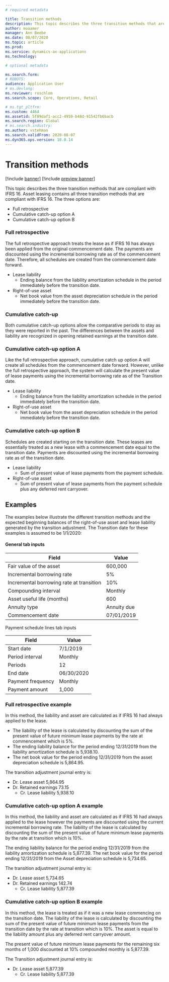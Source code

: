 ```yaml
---
# required metadata

title: Transition methods
description: This topic describes the three transition methods that are compliant with IFRS 16, which are full retrospective, cumulative catch-up option A, and cumulative catch-up option B.
author: moaamer
manager: Ann Beebe
ms.date: 08/07/2020
ms.topic: article
ms.prod: 
ms.service: dynamics-ax-applications
ms.technology: 

# optional metadata

ms.search.form: 
# ROBOTS: 
audience: Application User
# ms.devlang: 
ms.reviewer: roschlom
ms.search.scope: Core, Operations, Retail

# ms.tgt_pltfrm: 
ms.custom: 4464
ms.assetid: 5f89daf1-acc2-4959-b48d-91542fb6bacb
ms.search.region: Global
# ms.search.industry: 
ms.author: vstehman
ms.search.validFrom: 2020-08-07
ms.dyn365.ops.version: 10.0.14
---
```


# Transition methods

[!include [banner](../includes/banner.md)]
[!include [preview banner](../includes/preview-banner.md)]

This topic describes the three transition methods that are compliant with IFRS 16. Asset leasing contains all three transition methods that are compliant with IFRS 16. The three options are: 

- Full retrospective
- Cumulative catch-up option A
- Cumulative catch-up option B

### Full retrospective

The full retrospective approach treats the lease as if IFRS 16 has always been applied from the original commencement date. The payments are discounted using the incremental borrowing rate as of the commencement date. Therefore, all schedules are created from the commencement date forward.

 -	Lease liability
    -	Ending balance from the liability amortization schedule in the period immediately before the transition date.
 -	Right-of-use asset
    -	Net book value from the asset depreciation schedule in the period immediately before the transition date.

### Cumulative catch-up

Both cumulative catch-up options allow the comparative periods to stay as they were reported in the past. The differences between the assets and liability are recognized in opening retained earnings at the transition date.

### Cumulative catch-up option A

Like the full retrospective approach, cumulative catch up option A will create all schedules from the commencement date forward. However, unlike the full retrospective approach, the system will calculate the present value of lease payments using the incremental borrowing rate as of the Transition date.

 -	Lease liability
    -	Ending balance from the liability amortization schedule in the period immediately before the transition date.
 -	Right-of-use asset
    -	Net book value from the asset depreciation schedule in the period immediately before the transition date.

### Cumulative catch-up option B

Schedules are created starting on the transition date. These leases are essentially treated as a new lease with a commencement date equal to the transition date. Payments are discounted using the incremental borrowing rate as of the transition date.

 -	Lease liability
    -	Sum of present value of lease payments from the payment schedule.
 -	Right-of-use asset
    -	Sum of present value of lease payments from the payment schedule plus any deferred rent carryover.

## Examples
The examples below illustrate the different transition methods and the expected beginning balances of the right-of-use asset and lease liability generated by the transition adjustment. The Transition date for these examples is assumed to be 1/1/2020:

#### General tab inputs

|     Field                                       	|     Value          	|
|-------------------------------------------------	|--------------------	|
|     Fair value of the asset                     	|     600,000        	|
|     Incremental borrowing rate                  	|     5%             	|
|     Incremental borrowing rate at transition    	|     10%            	|
|     Compounding interval                        	|     Monthly        	|
|     Asset useful life (months)                  	|     600            	|
|     Annuity type                                	|     Annuity due    	|
|     Commencement date                           	|     07/01/2019     	|

Payment schedule lines tab inputs

|     Field                	|     Value         	|
|--------------------------	|-------------------	|
|     Start date           	|     7/1/2019      	|
|     Period interval      	|     Monthly       	|
|     Periods              	|     12            	|
|     End date             	|     06/30/2020    	|
|     Payment frequency    	|     Monthly       	|
|     Payment amount       	|     1,000         	|

### Full retrospective example

In this method, the liability and asset are calculated as if IFRS 16 had always applied to the lease. 

- The liability of the lease is calculated by discounting the sum of the present value of future minimum lease payments by the rate at commencement which is 5%.
- The ending liability balance for the period ending 12/31/2019 from the liability amortization schedule is 5,938.10.
- The net book value for the period ending 12/31/2019 from the asset depreciation schedule is 5,864.95.

The transition adjustment journal entry is:
 - Dr. Lease asset 5,864.95
 - Dr. Retained earnings 73.15
   - Cr. Lease liability 5,938.10

### Cumulative catch-up option A example

In this method, the liability and asset are calculated as if IFRS 16 had always applied to the lease however the payments are discounted using the current incremental borrowing rate. The liability of the lease is calculated by discounting the sum of the present value of future minimum lease payments by the rate at transition which is 10%.

The ending liability balance for the period ending 12/31/2019 from the liability amortization schedule is 5,877.39.
The net book value for the period ending 12/31/2019 from the Asset depreciation schedule is 5,734.65.

The transition adjustment journal entry is:
 - Dr. Lease asset 5,734.65
 - Dr. Retained earnings 142.74
   - Cr. Lease liability 5,877.39

### Cumulative catch-up option B example

In this method, the lease is treated as if it was a new lease commencing on the transition date. The liability of the lease is calculated by discounting the sum of the present value of future minimum lease payments from the transition date by the rate at transition which is 10%. The asset is equal to the liability amount plus any deferred rent carryover amount.

The present value of future minimum lease payments for the remaining six months of 1,000 discounted at 10% compounded monthly is 5,877.39.

The Transition adjustment journal entry is:
- Dr. Lease asset 5,877.39
  - Cr. Lease liability 5,877.39

